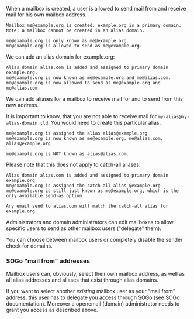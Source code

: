 When a mailbox is created, a user is allowed to send mail from and receive mail for his own mailbox address.

    Mailbox me@example.org is created. example.org is a primary domain.
    Note: a mailbox cannot be created in an alias domain.

    me@example.org is only known as me@example.org.
    me@example.org is allowed to send as me@example.org.

We can add an alias domain for example.org:

    Alias domain alias.com is added and assigned to primary domain example.org.
    me@example.org is now known as me@example.org and me@alias.com.
    me@example.org is now allowed to send as me@example.org and me@alias.com.

We can add aliases for a mailbox to receive mail for and to send from this new address.

It is important to know, that you are not able to receive mail for `my-alias@my-alias-domain.tld`. You would need to create this particular alias.

    me@example.org is assigned the alias alias@example.org
    me@example.org is now known as me@example.org, me@alias.com, alias@example.org

    me@example.org is NOT known as alias@alias.com.

Please note that this does not apply to catch-all aliases:

    Alias domain alias.com is added and assigned to primary domain example.org
    me@example.org is assigned the catch-all alias @example.org
    me@example.org is still just known as me@example.org, which is the only available send-as option
    
    Any email send to alias.com will match the catch-all alias for example.org

Administrators and domain administrators can edit mailboxes to allow specific users to send as other mailbox users ("delegate" them).

You can choose between mailbox users or completely disable the sender check for domains.

### SOGo "mail from" addresses

Mailbox users can, obviously, select their own mailbox address, as well as all alias addresses and aliases that exist through alias domains.

If you want to select another _existing_ mailbox user as your "mail from" address, this user has to delegate you access through SOGo (see SOGo documentation). Moreover a openemail (domain) administrator
needs to grant you access as described above.
